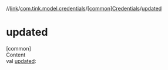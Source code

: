 //[link](../../index.md)/[com.tink.model.credentials](../index.md)/[[common]Credentials](index.md)/[updated](updated.md)



# updated  
[common]  
Content  
val [updated](updated.md): <ERROR CLASS>  



